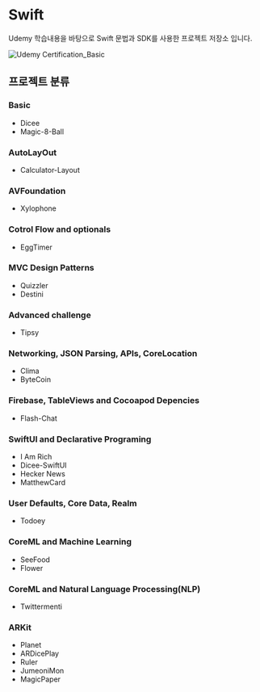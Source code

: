 # Swift

Udemy 학습내용을 바탕으로 Swift 문법과 SDK를 사용한 프로젝트 저장소 입니다.

![Udemy Certification_Basic](https://user-images.githubusercontent.com/91250216/155867180-c290c17f-3367-44e3-8bc5-4f45046cf20b.jpeg)

## 프로젝트 분류

### Basic
- Dicee
- Magic-8-Ball

### AutoLayOut
- Calculator-Layout

### AVFoundation
- Xylophone

### Cotrol Flow and optionals
- EggTimer

### MVC Design Patterns
- Quizzler
- Destini

### Advanced challenge
- Tipsy

### Networking, JSON Parsing, APIs, CoreLocation
- Clima
- ByteCoin

### Firebase, TableViews and Cocoapod Depencies
- Flash-Chat

### SwiftUI and Declarative Programing
- I Am Rich
- Dicee-SwiftUI
- Hecker News
- MatthewCard

### User Defaults, Core Data, Realm
- Todoey

### CoreML and Machine Learning
- SeeFood
- Flower

### CoreML and Natural Language Processing(NLP)
- Twittermenti

### ARKit
- Planet
- ARDicePlay
- Ruler
- JumeoniMon
- MagicPaper
